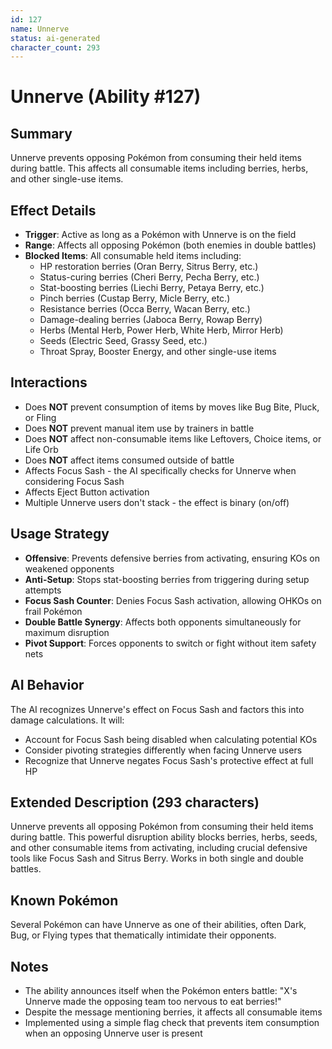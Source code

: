 ```yaml
---
id: 127
name: Unnerve
status: ai-generated
character_count: 293
---
```


# Unnerve (Ability #127)

## Summary
Unnerve prevents opposing Pokémon from consuming their held items during battle. This affects all consumable items including berries, herbs, and other single-use items.

## Effect Details
- **Trigger**: Active as long as a Pokémon with Unnerve is on the field
- **Range**: Affects all opposing Pokémon (both enemies in double battles)
- **Blocked Items**: All consumable held items including:
  - HP restoration berries (Oran Berry, Sitrus Berry, etc.)
  - Status-curing berries (Cheri Berry, Pecha Berry, etc.)
  - Stat-boosting berries (Liechi Berry, Petaya Berry, etc.)
  - Pinch berries (Custap Berry, Micle Berry, etc.)
  - Resistance berries (Occa Berry, Wacan Berry, etc.)
  - Damage-dealing berries (Jaboca Berry, Rowap Berry)
  - Herbs (Mental Herb, Power Herb, White Herb, Mirror Herb)
  - Seeds (Electric Seed, Grassy Seed, etc.)
  - Throat Spray, Booster Energy, and other single-use items

## Interactions
- Does **NOT** prevent consumption of items by moves like Bug Bite, Pluck, or Fling
- Does **NOT** prevent manual item use by trainers in battle
- Does **NOT** affect non-consumable items like Leftovers, Choice items, or Life Orb
- Does **NOT** affect items consumed outside of battle
- Affects Focus Sash - the AI specifically checks for Unnerve when considering Focus Sash
- Affects Eject Button activation
- Multiple Unnerve users don't stack - the effect is binary (on/off)

## Usage Strategy
- **Offensive**: Prevents defensive berries from activating, ensuring KOs on weakened opponents
- **Anti-Setup**: Stops stat-boosting berries from triggering during setup attempts  
- **Focus Sash Counter**: Denies Focus Sash activation, allowing OHKOs on frail Pokémon
- **Double Battle Synergy**: Affects both opponents simultaneously for maximum disruption
- **Pivot Support**: Forces opponents to switch or fight without item safety nets

## AI Behavior
The AI recognizes Unnerve's effect on Focus Sash and factors this into damage calculations. It will:
- Account for Focus Sash being disabled when calculating potential KOs
- Consider pivoting strategies differently when facing Unnerve users
- Recognize that Unnerve negates Focus Sash's protective effect at full HP

## Extended Description (293 characters)
Unnerve prevents all opposing Pokémon from consuming their held items during battle. This powerful disruption ability blocks berries, herbs, seeds, and other consumable items from activating, including crucial defensive tools like Focus Sash and Sitrus Berry. Works in both single and double battles.

## Known Pokémon
Several Pokémon can have Unnerve as one of their abilities, often Dark, Bug, or Flying types that thematically intimidate their opponents.

## Notes
- The ability announces itself when the Pokémon enters battle: "X's Unnerve made the opposing team too nervous to eat berries!"
- Despite the message mentioning berries, it affects all consumable items
- Implemented using a simple flag check that prevents item consumption when an opposing Unnerve user is present